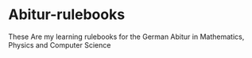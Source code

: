 # Abitur-rulebooks
These Are my learning rulebooks for the German Abitur in Mathematics, Physics and Computer Science
